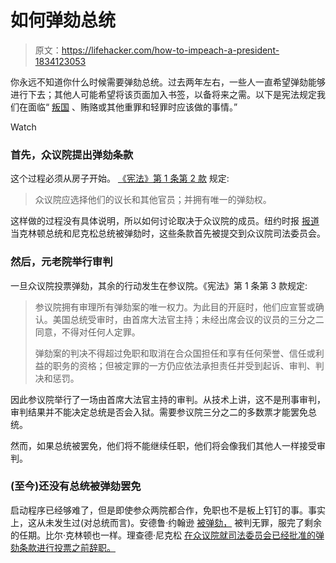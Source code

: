 # 如何弹劾总统

> 原文：<https://lifehacker.com/how-to-impeach-a-president-1834123053>

你永远不知道你什么时候需要弹劾总统。过去两年左右，一些人一直希望弹劾能够进行下去；其他人可能希望将该页面加入书签，以备将来之需。以下是宪法规定我们在面临“ [叛国](https://lifehacker.com/what-is-treason-1827687435) 、贿赂或其他重罪和轻罪时应该做的事情。”

Watch

### 首先，众议院提出弹劾条款

这个过程必须从房子开始。 [《宪法》第 1 条第 2 款](https://www.law.cornell.edu/constitution/articlei#section2) 规定:

> 众议院应选择他们的议长和其他官员；并拥有唯一的弹劾权。

这样做的过程没有具体说明，所以如何讨论取决于众议院的成员。纽约时报 [报道](https://www.nytimes.com/2017/05/17/us/politics/how-the-impeachment-process-works-trump-clinton.html) 当克林顿总统和尼克松总统被弹劾时，这些条款首先被提交到众议院司法委员会。

### 然后，元老院举行审判

一旦众议院投票弹劾，其余的行动发生在参议院。《宪法》第 1 条第 3 款规定:

> 参议院拥有审理所有弹劾案的唯一权力。为此目的开庭时，他们应宣誓或确认。美国总统受审时，由首席大法官主持；未经出席会议的议员的三分之二同意，不得对任何人定罪。
> 
> 弹劾案的判决不得超过免职和取消在合众国担任和享有任何荣誉、信任或利益的职务的资格；但被定罪的一方仍应依法承担责任并受到起诉、审判、判决和惩罚。

因此参议院举行了一场由首席大法官主持的审判。从技术上讲，这不是刑事审判，审判结果并不能决定总统是否会入狱。需要参议院三分之二的多数票才能罢免总统。

然而，如果总统被罢免，他们将不能继续任职，他们将会像我们其他人一样接受审判。

### (至今)还没有总统被弹劾罢免

启动程序已经够难了，但是即使参众两院都合作，免职也不是板上钉钉的事。事实上，这从未发生过(对总统而言)。安德鲁·约翰逊 [被弹劾，](https://www.senate.gov/artandhistory/history/common/briefing/Impeachment_Johnson.htm) 被判无罪，服完了剩余的任期。比尔·克林顿也一样。理查德·尼克松 [在众议院就司法委员会已经批准的弹劾条款进行投票之前辞职。](http://www.washingtonpost.com/wp-srv/politics/special/watergate/part3.html)